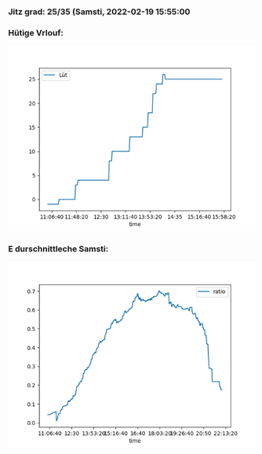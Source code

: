 ### Jitz grad: 25/35 (Samsti, 2022-02-19 15:55:00

### Hütige Vrlouf:
![Graph](Today.png)

### E durschnittleche Samsti:
![Graph](Samsti.png)